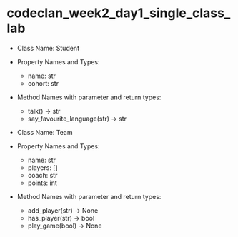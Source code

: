 # codeclan_week2_day1_single_class_lab

* Class Name: Student
* Property Names and Types: 
	* name: str
	* cohort: str
* Method Names with parameter and return types:
	* talk() -> str
	* say_favourite_language(str) -> str

* Class Name: Team
* Property Names and Types:
	* name: str
	* players: []
	* coach: str
	* points: int
* Method Names with parameter and return types:
	* add_player(str) -> None
	* has_player(str) -> bool
	* play_game(bool) -> None